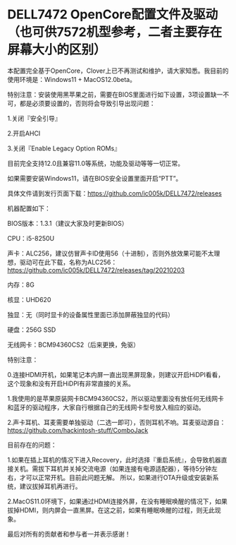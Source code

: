 # DELL7472 OpenCore配置文件及驱动（也可供7572机型参考，二者主要存在屏幕大小的区别）

本配置完全基于OpenCore，Clover上已不再测试和维护，请大家知悉。我目前的使用环境是：Windows11 + MacOS12.0beta。

特别注意：安装使用黑苹果之前，需要在BIOS里面进行如下设置，3项设置缺一不可，都是必须要设置的，否则将会导致引导出现问题：

1.关闭『安全引导』

2.开启AHCI

3.关闭『Enable Legacy Option ROMs』

目前完全支持12.0且兼容11.0等系统，功能及驱动等等一切正常。

如果需要安装Windows11，请在BIOS安全设置里面开启“PTT”。

具体文件请到发行页面下载：https://github.com/ic005k/DELL7472/releases



机器配置如下：

BIOS版本：1.3.1（建议大家及时更新BIOS）

CPU：i5-8250U

声卡：ALC256，建议仿冒声卡ID使用56（十进制），否则外放效果可能不太理想，驱动可在此下载，名称为ALC256：https://github.com/ic005k/DELL7472/releases/tag/20210203

内存：8G

核显：UHD620

独显：无（同时显卡的设备属性里面已添加屏蔽独显的代码）

硬盘：256G SSD

无线网卡：BCM94360CS2（后来更换，免驱）



特别注意：

0.连接HDMI开机，如果笔记本内屏一直出现黑屏现象，则建议开启HiDPI看看，这个现象和没有开启HiDPI有非常直接的关系。

1.我使用的是苹果原装网卡BCM94360CS2，所以驱动里面没有放任何无线网卡和蓝牙的驱动程序，大家自行根据自己的无线网卡型号放入相应的驱动。

2.声卡耳机、耳麦需要单独驱动（二选一即可），否则耳机不响。耳麦驱动源自：https://github.com/hackintosh-stuff/ComboJack

目前存在的问题：

1.如果在插上耳机的情况下进入Recovery，此时选择『重启系统』，会导致机器直接关机。需拔下耳机并关掉交流电源（如果连接有电源适配器），等待5分钟左右，才可以正常开机。目前此问题无解。
所以，如果进行OTA升级或安装新系统，建议拔掉耳机再进行。

2.MacOS11.0环境下，如果通过HDMI连接外屏，在没有睡眠唤醒的情况下，如果拔掉HDMI，则内屏会一直黑屏。在这之前，如果有睡眠唤醒的过程，则无此现象。

最后对所有的贡献者和参与者一并表示感谢！
